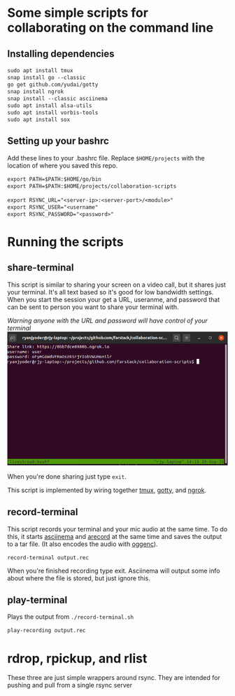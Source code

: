 # Some simple scripts for collaborating on the command line


## Installing dependencies ##
```
sudo apt install tmux
snap install go --classic
go get github.com/yudai/gotty
snap install ngrok
snap install --classic asciinema
sudo apt install alsa-utils
sudo apt install vorbis-tools
sudo apt install sox
```

## Setting up your bashrc
Add these lines to your .bashrc file. Replace `$HOME/projects` with the location of where you saved this repo. 
```
export PATH=$PATH:$HOME/go/bin 
export PATH=$PATH:$HOME/projects/collaboration-scripts

export RSYNC_URL="<server-ip>:<server-port>/<module>"
export RSYNC_USER="<username"
export RSYNC_PASSWORD="<password>"

```

# Running the scripts
## share-terminal
This script is similar to sharing your screen on a video call, but it shares just your terminal. It's all text based so it's good for low bandwidth settings. When you start the session your get a URL, useranme, and password that can be sent to person you want to share your terminal with. 

*Warning anyone with the URL and password will have control of your terminal*
![share termina](/assets/share-terminal.png)

When you're done sharing just type `exit`.

This script is implemented by wiring together [tmux](https://github.com/tmux/tmux/wiki), [gotty](https://github.com/yudai/gotty), and [ngrok](https://ngrok.com/).

## record-terminal
This script records your terminal and your mic audio at the same time. To do this, it starts [asciinema](https://asciinema.org/) and [arecord](https://linux.die.net/man/1/arecord) at the same time and saves the output to a tar file. (It also encodes the audio with [oggenc](https://linux.die.net/man/1/oggenc)).
```
record-terminal output.rec
```
When you're finished recording type exit. Asciinema will output some info about where the file is stored, but just ignore this.

## play-terminal
Plays the output from `./record-terminal.sh`

```
play-recording output.rec
```

# rdrop, rpickup, and rlist
These three are just simple wrappers around rsync. They are intended for pushing and pull from a single rsync server

